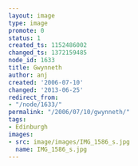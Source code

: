 ```yaml
---
layout: image
type: image
promote: 0
status: 1
created_ts: 1152486002
changed_ts: 1372159485
node_id: 1633
title: Gwynneth
author: anj
created: '2006-07-10'
changed: '2013-06-25'
redirect_from:
- "/node/1633/"
permalink: "/2006/07/10/gwynneth/"
tags:
- Edinburgh
images:
- src: image/images/IMG_1586_s.jpg
  name: IMG_1586_s.jpg
---
```


